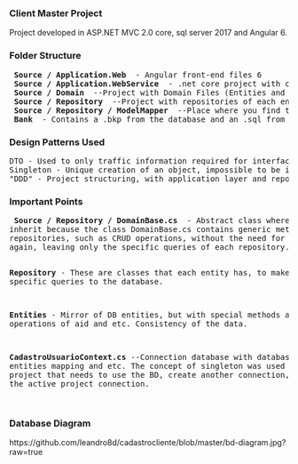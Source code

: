 <h3> Client Master Project </h3>
<p> Project developed in ASP.NET MVC 2.0 core, sql server 2017 and Angular 6. </p>
<p> <h3> Folder Structure </h3> </p>
<pre>
<b> Source / Application.Web </b> - Angular front-end files 6
<b> Source / Application.WebService </b> - .net core project with controllers
<b> Source / Domain </b> --Project with Domain Files (Entities and Dtos)
<b> Source / Repository </b> --Project with repositories of each entity and connection context.
<b> Source / Repository / ModelMapper </b> --Place where you find the connection context
<b> Bank </b> - Contains a .bkp from the database and an .sql from the application database.
</pre>
<p> <h3> Design Patterns Used </h3> </p>
<pre>
DTO - Used to only traffic information required for interface.
Singleton - Unique creation of an object, impossible to be instantiated more than 1 time.
"DDD" - Project structuring, with application layer and repository.
</pre>
<p> <h3> Important Points </h3> </p>
<pre>
<b> Source / Repository / DomainBase.cs </b> - Abstract class where repositories should necessarily
inherit because the class DomainBase.cs contains generic methods that are used by all
repositories, such as CRUD operations, without the need for each repository to create
again, leaving only the specific queries of each repository.

<b>Repository</b> - These are classes that each entity has, to make specific queries to the database.

<b>Entities</b> - Mirror of DB entities, but with special methods and operations of aid and etc.
Consistency of the data.

<b>CadastroUsuarioContext.cs</b> --Connection database with database, entities mapping and etc.
The concept of singleton was used so that any project that needs to use the BD,
create another connection, which takes the active project connection.

</pre>

<p> <h3>Database Diagram</h3> </p>
https://github.com/leandro8d/cadastrocliente/blob/master/bd-diagram.jpg?raw=true
